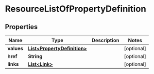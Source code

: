 

# ResourceListOfPropertyDefinition

## Properties

Name | Type | Description | Notes
------------ | ------------- | ------------- | -------------
**values** | [**List&lt;PropertyDefinition&gt;**](PropertyDefinition.md) |  |  [optional]
**href** | **String** |  |  [optional]
**links** | [**List&lt;Link&gt;**](Link.md) |  |  [optional]



